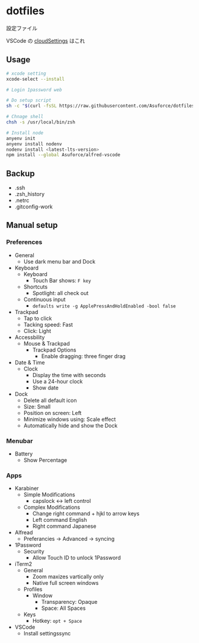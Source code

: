 # dotfiles

設定ファイル

VSCode の [cloudSettings](https://gist.github.com/Asuforce/3803eedb0aaeda0bf875d6583e0cf753) はこれ

## Usage

```sh
# xcode setting
xcode-select --install

# Login 1password web

# Do setup script
sh -c "$(curl -fsSL https://raw.githubusercontent.com/Asuforce/dotfiles/master/setup.sh)"

# Chnage shell
chsh -s /usr/local/bin/zsh

# Install node
anyenv init
anyenv install nodenv
nodenv install <latest-lts-version>
npm install --global Asuforce/alfred-vscode
```

## Backup

- .ssh
- .zsh_history
- .netrc
- .gitconfig-work

## Manual setup

### Preferences

- General
  - Use dark menu bar and Dock
- Keyboard
  - Keyboard
    - Touch Bar shows: `F key`
  - Shortcuts
    - Spotlight: all check out
  - Continuous input
    - `defaults write -g ApplePressAndHoldEnabled -bool false`
- Trackpad
  - Tap to click
  - Tacking speed: Fast
  - Click: Light
- Accessbility
  - Mouse & Trackpad
    - Trackpad Options
      - Enable dragging: three finger drag
- Date & Time
  - Clock
    - Display the time with seconds
    - Use a 24-hour clock
    - Show date
- Dock
  - Delete all default icon
  - Size: Small
  - Position on screen: Left
  - Minimize windows using: Scale effect
  - Automatically hide and show the Dock

### Menubar

- Battery
  - Show Percentage

### Apps

- Karabiner
  - Simple Modifications
    - capslock <-> left control
  - Complex Modifications
    - Change right command + hjkl to arrow keys
    - Left command English
    - Right command Japanese
- Alfread
  - Preferancies -> Advanced -> syncing
- 1Password
  - Security
    - Allow Touch ID to unlock 1Password
- iTerm2
  - General
    - Zoom maxizes vartically only
    - Native full screen windows
  - Profiles
    - Window
      - Transparency: Opaque
      - Space: All Spaces
  - Keys
    - Hotkey: `opt + Space`
- VSCode
  - Install settingssync
